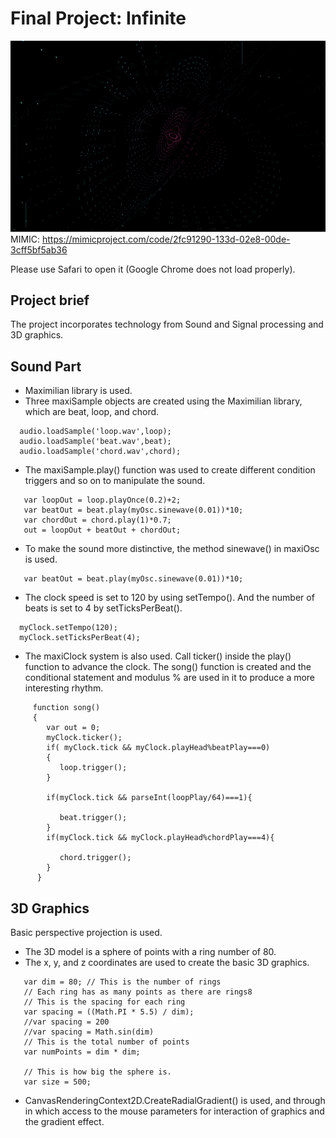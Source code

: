 # Final Project: Infinite
![coding1.png](https://github.com/Yvonne202202/Coding1/blob/a6eaec6308d069bc687b76fc5bb51390ed312a01/coding1.png)
MIMIC: https://mimicproject.com/code/2fc91290-133d-02e8-00de-3cff5bf5ab36

Please use Safari to open it (Google Chrome does not load properly).
## Project brief
The project incorporates technology from Sound and Signal processing and 3D graphics.

## Sound Part
* Maximilian library is used.
* Three maxiSample objects are created using the Maximilian library, which are beat, loop, and chord. 
```
  audio.loadSample('loop.wav',loop);
  audio.loadSample('beat.wav',beat);
  audio.loadSample('chord.wav',chord);
```
* The maxiSample.play() function was used to create different condition triggers and so on to manipulate the sound. 
```
   var loopOut = loop.playOnce(0.2)+2;
   var beatOut = beat.play(myOsc.sinewave(0.01))*10;
   var chordOut = chord.play(1)*0.7;
   out = loopOut + beatOut + chordOut;

```
* To make the sound more distinctive, the method sinewave() in maxiOsc is used. 
```
   var beatOut = beat.play(myOsc.sinewave(0.01))*10;
```
* The clock speed is set to 120 by using setTempo(). And the number of beats is set to 4 by setTicksPerBeat().
```
  myClock.setTempo(120);
  myClock.setTicksPerBeat(4);
```
* The maxiClock system is also used. Call ticker() inside the play() function to advance the clock.
The song() function is created and the conditional statement and modulus % are used in it to produce a more interesting rhythm.
```
     function song()
     {
        var out = 0;
        myClock.ticker();
        if( myClock.tick && myClock.playHead%beatPlay===0)
        {
           loop.trigger();
        }
    
        if(myClock.tick && parseInt(loopPlay/64)===1){
      
           beat.trigger();
        }
        if(myClock.tick && myClock.playHead%chordPlay===4){
      
           chord.trigger();
        }
      }
 ```

## 3D Graphics
Basic perspective projection is used. 
* The 3D model is a sphere of points with a ring number of 80.
* The x, y, and z coordinates are used to create the basic 3D graphics. 
```
   var dim = 80; // This is the number of rings
   // Each ring has as many points as there are rings8
   // This is the spacing for each ring
   var spacing = ((Math.PI * 5.5) / dim);
   //var spacing = 200
   //var spacing = Math.sin(dim)
   // This is the total number of points
   var numPoints = dim * dim;

   // This is how big the sphere is.
   var size = 500;
```
* CanvasRenderingContext2D.CreateRadialGradient() is used, and through in which access to the mouse parameters for interaction of graphics and the gradient effect.

